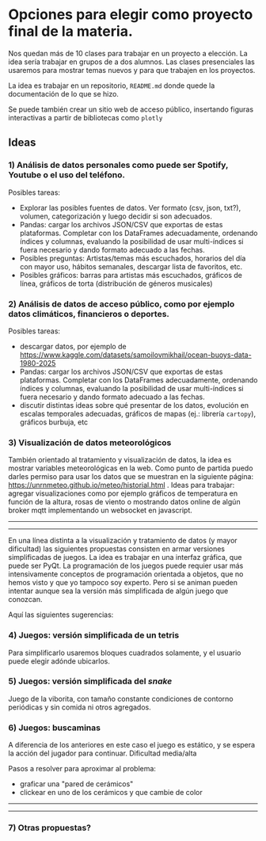 # Opciones para elegir como proyecto final de la materia.

Nos quedan más de 10 clases para trabajar en un proyecto a elección. La idea sería trabajar en grupos de a dos alumnos. Las clases presenciales las usaremos para mostrar temas nuevos y para que trabajen en los proyectos.

La idea es trabajar en un repositorio, `README.md` donde quede la documentación de lo que se hizo.

Se puede también crear un sitio web de acceso público, insertando figuras interactivas a partir de bibliotecas como `plotly`

## Ideas
### 1) Análisis de datos personales como puede ser Spotify, Youtube o el uso del teléfono.

Posibles tareas:
- Explorar las posibles fuentes de datos. Ver formato (csv, json, txt?), volumen, categorización y luego decidir si son adecuados.
- Pandas: cargar los archivos JSON/CSV que exportas de estas plataformas. Completar con los DataFrames adecuadamente, ordenando índices y columnas, evaluando la posibilidad de usar multi-índices si fuera necesario y dando formato adecuado a las fechas.
- Posibles preguntas: Artistas/temas más escuchados, horarios del día con mayor uso, hábitos semanales, descargar lista de favoritos, etc.
- Posibles gráficos: barras para artistas más escuchados, gráficos de línea, gráficos de torta (distribución de géneros musicales)

### 2) Análisis de datos de acceso público, como por ejemplo datos climáticos, financieros o deportes.

Posibles tareas:

- descargar datos, por ejemplo de https://www.kaggle.com/datasets/samoilovmikhail/ocean-buoys-data-1980-2025
- Pandas: cargar los archivos JSON/CSV que exportas de estas plataformas. Completar con los DataFrames adecuadamente, ordenando índices y columnas, evaluando la posibilidad de usar multi-índices si fuera necesario y dando formato adecuado a las fechas.
- discutir distintas ideas sobre qué presentar de los datos, evolución en escalas temporales adecuadas, gráficos de mapas (ej.: librería `cartopy`), gráficos burbuja, etc

### 3) Visualización de datos meteorológicos
También orientado al tratamiento y visualización de datos, la idea es mostrar variables meteorológicas
en la web. Como punto de partida puedo darles permiso para usar los datos que se muestran en la siguiente página: https://unrnmeteo.github.io/meteo/historial.html .
Ideas para trabajar: agregar visualizaciones como por ejemplo gráficos de temperatura en función de la altura, rosas de viento o mostrando datos online de algún broker mqtt implementando un websocket en javascript.

-----------
---------
En una línea distinta a la visualización y tratamiento de datos (y mayor dificultad) las siguientes propuestas consisten en armar versiones simplificadas de juegos. La idea es trabajar en una interfaz gráfica, que puede ser PyQt. La programación de los juegos puede requier usar más intensivamente conceptos de programación orientada a objetos, que no hemos visto y que yo tampoco soy experto. Pero si se animan pueden intentar aunque sea la versión más simplificada de algún juego que conozcan. 

Aquí las siguientes sugerencias:


### 4) Juegos: versión simplificada de un tetris
Para simplificarlo usaremos bloques cuadrados solamente, y el usuario puede elegir adónde ubicarlos.

### 5) Juegos: versión simplificada del *snake*
Juego de la viborita, con tamaño constante condiciones de contorno periódicas y sin comida ni otros agregados.

### 6) Juegos: buscaminas
A diferencia de los anteriores en este caso el juego es estático, y se espera la acción del jugador para continuar. Dificultad media/alta

Pasos a resolver para aproximar al problema:
- graficar una "pared de cerámicos"
- clickear en uno de los cerámicos y que cambie de color

----------------
------------

### 7) Otras propuestas?
